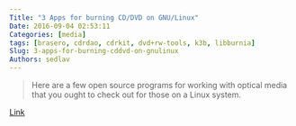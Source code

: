 ```yaml
---
Title: "3 Apps for burning CD/DVD on GNU/Linux"
Date: 2016-09-04 02:53:11
Categories: [media]
tags: [brasero, cdrdao, cdrkit, dvd+rw-tools, k3b, libburnia]
Slug: 3-apps-for-burning-cddvd-on-gnulinux
Authors: sedlav
---
```


> Here are a few open source programs for working with optical media that you ought to check out for those on a Linux system.

[Link](https://opensource.com/life/16/9/alternatives-nero-cd-burning)
